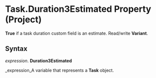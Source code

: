 
# Task.Duration3Estimated Property (Project)

 **True** if a task duration custom field is an estimate. Read/write **Variant**.


## Syntax

 _expression_. **Duration3Estimated**

 _expression_A variable that represents a  **Task** object.

